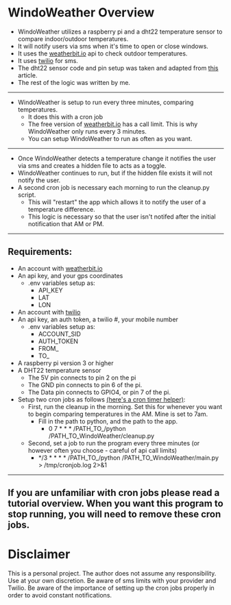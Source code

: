 # WindoWeather Overview

* WindoWeather utilizes a raspberry pi and a dht22 temperature sensor to compare indoor/outdoor temperatures.
* It will notify users via sms when it's time to open or close windows.
* It uses the [weatherbit.io](https://www.weatherbit.io/) api to check outdoor temperatures.
* It uses [twilio](https://twilio.com) for sms.
* The dht22 sensor code and pin setup was taken and adapted from [this](https://medium.com/initial-state/how-to-build-a-raspberry-pi-temperature-monitor-8c2f70acaea9) article.
* The rest of the logic was written by me.
----
* WindoWeather is setup to run every three minutes, comparing temperatures.
  * It does this with a cron job
  * The free version of [weatherbit.io](https://www.weatherbit.io/) has a call limit. This is why WindoWeather only runs every 3 minutes. 
  * You can setup WindoWeather to run as often as you want. 
----
* Once WindoWeather detects a temperature change it notifies the user via sms and creates a hidden file to acts as a toggle.
* WindoWeather continues to run, but if the hidden file exists it will not notify the user.
* A second cron job is necessary each morning to run the cleanup.py script. 
  * This will "restart" the app which allows it to notify the user of a temperature difference.
  * This logic is necessary so that the user isn't notifed after the initial notification that AM or PM.
----
## Requirements: 
* An account with [weatherbit.io](https://www.weatherbit.io/)
* An api key, and your gps coordinates
  * .env variables setup as:
    - API_KEY
    - LAT
    - LON
* An account with [twilio](https://twilio.com)
* An api key, an auth token, a twilio #, your mobile number
  * .env variables setup as:
    - ACCOUNT_SID
    - AUTH_TOKEN
    - FROM_
    - TO_
* A raspberry pi version 3 or higher
* A DHT22 temperature sensor
  * The 5V pin connects to pin 2 on the pi
  * The GND pin connects to pin 6 of the pi.
  * The Data pin connects to GPIO4, or pin 7 of the pi.
* Setup two cron jobs as follows [(here's a cron timer helper)](https://crontab.guru/): 
  * First, run the cleanup in the morning. Set this for whenever you want to begin comparing temperatures in the AM. Mine is set to 7am.
    * Fill in the path to python, and the path to the app.
      - 0 7 * * * /PATH_TO_/python /PATH_TO_WindoWeather/cleanup.py
  * Second, set a job to run the program every three minutes (or however often you choose - careful of api call limits)
      - */3 * * * * /PATH_TO_/python /PATH_TO_WindoWeather/main.py > /tmp/cronjob.log 2>&1
----
If you are unfamiliar with cron jobs please read a tutorial overview. When you want this program to stop running, you will need to remove these cron jobs.
----
# Disclaimer
This is a personal project. The author does not assume any responsibility. Use at your own discretion. Be aware of sms limits with your provider and Twilio.
Be aware of the importance of setting up the cron jobs properly in order to avoid constant notifications. 
